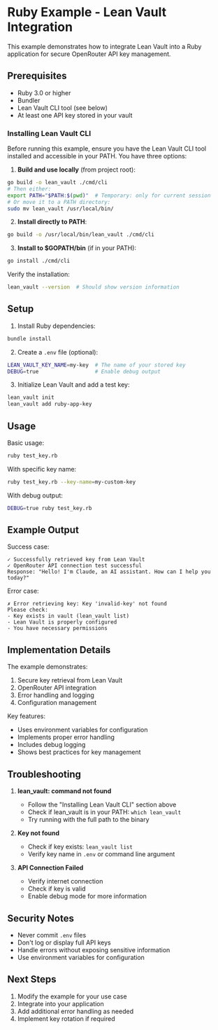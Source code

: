 # Ruby Example - Lean Vault Integration

This example demonstrates how to integrate Lean Vault into a Ruby application for secure OpenRouter API key management.

## Prerequisites

- Ruby 3.0 or higher
- Bundler
- Lean Vault CLI tool (see below)
- At least one API key stored in your vault

### Installing Lean Vault CLI

Before running this example, ensure you have the Lean Vault CLI tool installed and accessible in your PATH. You have three options:

1. **Build and use locally** (from project root):
```bash
go build -o lean_vault ./cmd/cli
# Then either:
export PATH="$PATH:$(pwd)"  # Temporary: only for current session
# Or move it to a PATH directory:
sudo mv lean_vault /usr/local/bin/
```

2. **Install directly to PATH**:
```bash
go build -o /usr/local/bin/lean_vault ./cmd/cli
```

3. **Install to $GOPATH/bin** (if in your PATH):
```bash
go install ./cmd/cli
```

Verify the installation:
```bash
lean_vault --version  # Should show version information
```

## Setup

1. Install Ruby dependencies:
```bash
bundle install
```

2. Create a `.env` file (optional):
```bash
LEAN_VAULT_KEY_NAME=my-key  # The name of your stored key
DEBUG=true                  # Enable debug output
```

3. Initialize Lean Vault and add a test key:
```bash
lean_vault init
lean_vault add ruby-app-key
```

## Usage

Basic usage:
```bash
ruby test_key.rb
```

With specific key name:
```bash
ruby test_key.rb --key-name=my-custom-key
```

With debug output:
```bash
DEBUG=true ruby test_key.rb
```

## Example Output

Success case:
```
✓ Successfully retrieved key from Lean Vault
✓ OpenRouter API connection test successful
Response: "Hello! I'm Claude, an AI assistant. How can I help you today?"
```

Error case:
```
✗ Error retrieving key: Key 'invalid-key' not found
Please check:
- Key exists in vault (lean_vault list)
- Lean Vault is properly configured
- You have necessary permissions
```

## Implementation Details

The example demonstrates:
1. Secure key retrieval from Lean Vault
2. OpenRouter API integration
3. Error handling and logging
4. Configuration management

Key features:
- Uses environment variables for configuration
- Implements proper error handling
- Includes debug logging
- Shows best practices for key management

## Troubleshooting

1. **lean_vault: command not found**
   - Follow the "Installing Lean Vault CLI" section above
   - Check if lean_vault is in your PATH: `which lean_vault`
   - Try running with the full path to the binary

2. **Key not found**
   - Check if key exists: `lean_vault list`
   - Verify key name in `.env` or command line argument

3. **API Connection Failed**
   - Verify internet connection
   - Check if key is valid
   - Enable debug mode for more information

## Security Notes

- Never commit `.env` files
- Don't log or display full API keys
- Handle errors without exposing sensitive information
- Use environment variables for configuration

## Next Steps

1. Modify the example for your use case
2. Integrate into your application
3. Add additional error handling as needed
4. Implement key rotation if required 